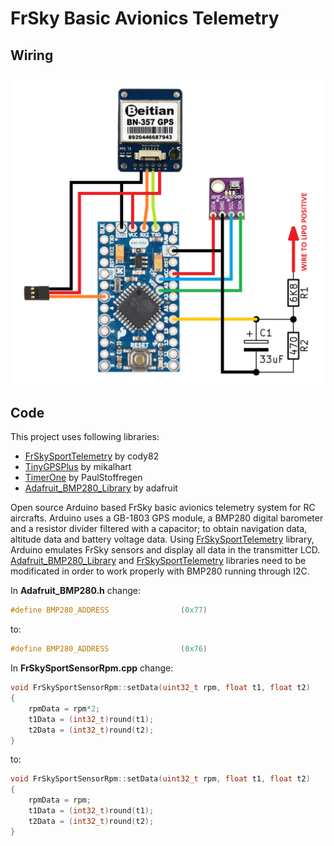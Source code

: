 # FrSky Basic Avionics Telemetry

## Wiring

![Voltage divider](/images/wiring.png)



## Code

This project uses following libraries:

 - [FrSkySportTelemetry](https://github.com/cody82/FrSkySportTelemetry.git) by cody82
 - [TinyGPSPlus](https://github.com/mikalhart/TinyGPSPlus) by mikalhart
 - [TimerOne](https://github.com/PaulStoffregen/TimerOne) by PaulStoffregen
 - [Adafruit_BMP280_Library](https://github.com/adafruit/Adafruit_BMP280_Library.git) by adafruit



Open source Arduino based FrSky basic avionics telemetry system for RC 
aircrafts. Arduino uses a GB-1803 GPS module, a BMP280 digital barometer and a 
resistor divider filtered with a capacitor; to obtain navigation data, altitude 
data and battery voltage data. Using [FrSkySportTelemetry](https://github.com/cody82/FrSkySportTelemetry.git) library, Arduino emulates 
FrSky sensors and display all data in the transmitter LCD. [Adafruit_BMP280_Library](https://github.com/adafruit/Adafruit_BMP280_Library.git) and
[FrSkySportTelemetry](https://github.com/cody82/FrSkySportTelemetry.git) libraries need to be modificated in order to work properly with 
BMP280 running through I2C.


In **Adafruit_BMP280.h** change:
```c++
#define BMP280_ADDRESS                (0x77)
```
to:
```c++
#define BMP280_ADDRESS                (0x76)
```


In **FrSkySportSensorRpm.cpp** change:
```c++
void FrSkySportSensorRpm::setData(uint32_t rpm, float t1, float t2)
{
	rpmData = rpm*2;
	t1Data = (int32_t)round(t1);
	t2Data = (int32_t)round(t2);
}
```
to:
```c++
void FrSkySportSensorRpm::setData(uint32_t rpm, float t1, float t2)
{
	rpmData = rpm;
	t1Data = (int32_t)round(t1);
	t2Data = (int32_t)round(t2);
}
```
